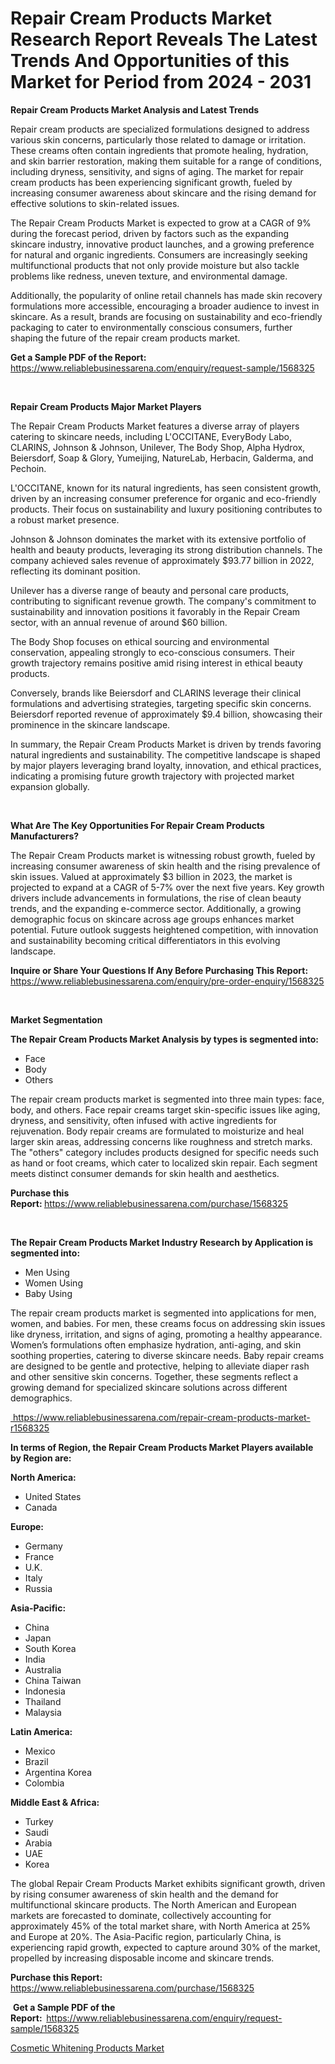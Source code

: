 <p><h1>Repair Cream Products Market Research Report Reveals The Latest Trends And Opportunities of this Market for Period from 2024 - 2031</h1></p><p><strong>Repair Cream Products Market Analysis and Latest Trends</strong></p>
<p><p>Repair cream products are specialized formulations designed to address various skin concerns, particularly those related to damage or irritation. These creams often contain ingredients that promote healing, hydration, and skin barrier restoration, making them suitable for a range of conditions, including dryness, sensitivity, and signs of aging. The market for repair cream products has been experiencing significant growth, fueled by increasing consumer awareness about skincare and the rising demand for effective solutions to skin-related issues.</p><p>The Repair Cream Products Market is expected to grow at a CAGR of 9% during the forecast period, driven by factors such as the expanding skincare industry, innovative product launches, and a growing preference for natural and organic ingredients. Consumers are increasingly seeking multifunctional products that not only provide moisture but also tackle problems like redness, uneven texture, and environmental damage. </p><p>Additionally, the popularity of online retail channels has made skin recovery formulations more accessible, encouraging a broader audience to invest in skincare. As a result, brands are focusing on sustainability and eco-friendly packaging to cater to environmentally conscious consumers, further shaping the future of the repair cream products market.</p></p>
<p><strong>Get a Sample PDF of the Report:&nbsp;</strong> <a href="https://www.reliablebusinessarena.com/enquiry/request-sample/1568325?utm_campaign=1905&utm_medium=2&utm_source=Github&utm_content=ia&utm_term=28122024&utm_id=repair-cream-products">https://www.reliablebusinessarena.com/enquiry/request-sample/1568325</a></p>
<p>&nbsp;</p>
<p><strong>Repair Cream Products Major Market Players</strong></p>
<p><p>The Repair Cream Products Market features a diverse array of players catering to skincare needs, including L'OCCITANE, EveryBody Labo, CLARINS, Johnson & Johnson, Unilever, The Body Shop, Alpha Hydrox, Beiersdorf, Soap & Glory, Yumeijing, NatureLab, Herbacin, Galderma, and Pechoin. </p><p>L'OCCITANE, known for its natural ingredients, has seen consistent growth, driven by an increasing consumer preference for organic and eco-friendly products. Their focus on sustainability and luxury positioning contributes to a robust market presence.</p><p>Johnson & Johnson dominates the market with its extensive portfolio of health and beauty products, leveraging its strong distribution channels. The company achieved sales revenue of approximately $93.77 billion in 2022, reflecting its dominant position. </p><p>Unilever has a diverse range of beauty and personal care products, contributing to significant revenue growth. The company's commitment to sustainability and innovation positions it favorably in the Repair Cream sector, with an annual revenue of around $60 billion.</p><p>The Body Shop focuses on ethical sourcing and environmental conservation, appealing strongly to eco-conscious consumers. Their growth trajectory remains positive amid rising interest in ethical beauty products.</p><p>Conversely, brands like Beiersdorf and CLARINS leverage their clinical formulations and advertising strategies, targeting specific skin concerns. Beiersdorf reported revenue of approximately $9.4 billion, showcasing their prominence in the skincare landscape.</p><p>In summary, the Repair Cream Products Market is driven by trends favoring natural ingredients and sustainability. The competitive landscape is shaped by major players leveraging brand loyalty, innovation, and ethical practices, indicating a promising future growth trajectory with projected market expansion globally.</p></p>
<p>&nbsp;</p>
<p><strong>What Are The Key Opportunities For Repair Cream Products Manufacturers?</strong></p>
<p><p>The Repair Cream Products market is witnessing robust growth, fueled by increasing consumer awareness of skin health and the rising prevalence of skin issues. Valued at approximately $3 billion in 2023, the market is projected to expand at a CAGR of 5-7% over the next five years. Key growth drivers include advancements in formulations, the rise of clean beauty trends, and the expanding e-commerce sector. Additionally, a growing demographic focus on skincare across age groups enhances market potential. Future outlook suggests heightened competition, with innovation and sustainability becoming critical differentiators in this evolving landscape.</p></p>
<p><strong>Inquire or Share Your Questions If Any Before Purchasing This Report:</strong> <a href="https://www.reliablebusinessarena.com/enquiry/pre-order-enquiry/1568325?utm_campaign=1905&utm_medium=2&utm_source=Github&utm_content=ia&utm_term=28122024&utm_id=repair-cream-products">https://www.reliablebusinessarena.com/enquiry/pre-order-enquiry/1568325</a></p>
<p>&nbsp;</p>
<p><strong>Market Segmentation</strong></p>
<p><strong>The Repair Cream Products Market Analysis by types is segmented into:</strong></p>
<p><ul><li>Face</li><li>Body</li><li>Others</li></ul></p>
<p><p>The repair cream products market is segmented into three main types: face, body, and others. Face repair creams target skin-specific issues like aging, dryness, and sensitivity, often infused with active ingredients for rejuvenation. Body repair creams are formulated to moisturize and heal larger skin areas, addressing concerns like roughness and stretch marks. The "others" category includes products designed for specific needs such as hand or foot creams, which cater to localized skin repair. Each segment meets distinct consumer demands for skin health and aesthetics.</p></p>
<p><strong>Purchase this Report:&nbsp;</strong><a href="https://www.reliablebusinessarena.com/purchase/1568325?utm_campaign=1905&utm_medium=2&utm_source=Github&utm_content=ia&utm_term=28122024&utm_id=repair-cream-products">https://www.reliablebusinessarena.com/purchase/1568325</a></p>
<p>&nbsp;</p>
<p><strong>The Repair Cream Products Market Industry Research by Application is segmented into:</strong></p>
<p><ul><li>Men Using</li><li>Women Using</li><li>Baby Using</li></ul></p>
<p><p>The repair cream products market is segmented into applications for men, women, and babies. For men, these creams focus on addressing skin issues like dryness, irritation, and signs of aging, promoting a healthy appearance. Women’s formulations often emphasize hydration, anti-aging, and skin soothing properties, catering to diverse skincare needs. Baby repair creams are designed to be gentle and protective, helping to alleviate diaper rash and other sensitive skin concerns. Together, these segments reflect a growing demand for specialized skincare solutions across different demographics.</p></p>
<p><a href="https://www.reliablebusinessarena.com/repair-cream-products-market-r1568325?utm_campaign=1905&utm_medium=2&utm_source=Github&utm_content=ia&utm_term=28122024&utm_id=repair-cream-products">&nbsp;https://www.reliablebusinessarena.com/repair-cream-products-market-r1568325</a></p>
<p><strong>In terms of Region, the Repair Cream Products Market Players available by Region are:</strong></p>
<p>
    <p> <strong> North America: </strong>
        <ul>
            <li>United States</li>
            <li>Canada</li>
        </ul>
        </p> 
    <p> <strong> Europe: </strong>
        <ul>
            <li>Germany</li>
            <li>France</li>
            <li>U.K.</li>
            <li>Italy</li>
            <li>Russia</li>
        </ul>
        </p> 
    <p> <strong> Asia-Pacific: </strong>
        <ul>
            <li>China</li>
            <li>Japan</li>
            <li>South Korea</li>
            <li>India</li>
            <li>Australia</li>
            <li>China Taiwan</li>
            <li>Indonesia</li>
            <li>Thailand</li>
            <li>Malaysia</li>
        </ul>
        </p> 
    <p> <strong> Latin America: </strong>
        <ul>
            <li>Mexico</li>
            <li>Brazil</li>
            <li>Argentina Korea</li>
            <li>Colombia</li>
        </ul>
        </p> 
    <p> <strong> Middle East & Africa: </strong>
        <ul>
            <li>Turkey</li>
            <li>Saudi</li>
            <li>Arabia</li>
            <li>UAE</li>
            <li>Korea</li>
        </ul>
    </p>
    </p>
<p><p>The global Repair Cream Products Market exhibits significant growth, driven by rising consumer awareness of skin health and the demand for multifunctional skincare products. The North American and European markets are forecasted to dominate, collectively accounting for approximately 45% of the total market share, with North America at 25% and Europe at 20%. The Asia-Pacific region, particularly China, is experiencing rapid growth, expected to capture around 30% of the market, propelled by increasing disposable income and skincare trends.</p></p>
<p><strong>Purchase this Report: </strong><a href="https://www.reliablebusinessarena.com/purchase/1568325?utm_campaign=1905&utm_medium=2&utm_source=Github&utm_content=ia&utm_term=28122024&utm_id=repair-cream-products">https://www.reliablebusinessarena.com/purchase/1568325</a></p>
<p>&nbsp;<strong>Get a Sample PDF of the Report:&nbsp;&nbsp;</strong><a href="https://www.reliablebusinessarena.com/enquiry/request-sample/1568325?utm_campaign=1905&utm_medium=2&utm_source=Github&utm_content=ia&utm_term=28122024&utm_id=repair-cream-products">https://www.reliablebusinessarena.com/enquiry/request-sample/1568325</a></p>
<p><strong></strong></p>
<p><p><a href="https://github.com/guneycigdem35/Market-Research-Report-List-5/blob/main/cosmetic-whitening-products-market.md?utm_campaign=1905&utm_medium=2&utm_source=Github&utm_content=ia&utm_term=28122024&utm_id=repair-cream-products">Cosmetic Whitening Products Market</a></p></p>